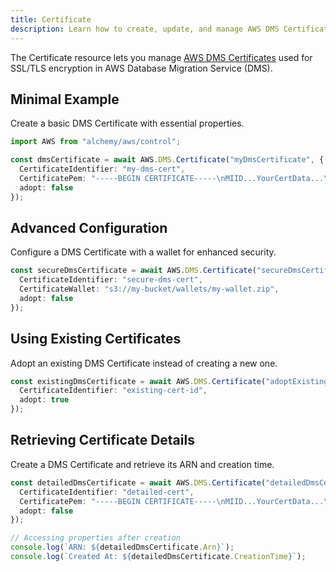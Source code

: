 ```yaml
---
title: Certificate
description: Learn how to create, update, and manage AWS DMS Certificates using Alchemy Cloud Control.
---
```



The Certificate resource lets you manage [AWS DMS Certificates](https://docs.aws.amazon.com/dms/latest/userguide/) used for SSL/TLS encryption in AWS Database Migration Service (DMS).

## Minimal Example

Create a basic DMS Certificate with essential properties.

```ts
import AWS from "alchemy/aws/control";

const dmsCertificate = await AWS.DMS.Certificate("myDmsCertificate", {
  CertificateIdentifier: "my-dms-cert",
  CertificatePem: "-----BEGIN CERTIFICATE-----\nMIID...YourCertData...\n-----END CERTIFICATE-----",
  adopt: false
});
```

## Advanced Configuration

Configure a DMS Certificate with a wallet for enhanced security.

```ts
const secureDmsCertificate = await AWS.DMS.Certificate("secureDmsCertificate", {
  CertificateIdentifier: "secure-dms-cert",
  CertificateWallet: "s3://my-bucket/wallets/my-wallet.zip",
  adopt: false
});
```

## Using Existing Certificates

Adopt an existing DMS Certificate instead of creating a new one.

```ts
const existingDmsCertificate = await AWS.DMS.Certificate("adoptExistingCertificate", {
  CertificateIdentifier: "existing-cert-id",
  adopt: true
});
```

## Retrieving Certificate Details

Create a DMS Certificate and retrieve its ARN and creation time.

```ts
const detailedDmsCertificate = await AWS.DMS.Certificate("detailedDmsCertificate", {
  CertificateIdentifier: "detailed-cert",
  CertificatePem: "-----BEGIN CERTIFICATE-----\nMIID...YourCertData...\n-----END CERTIFICATE-----",
  adopt: false
});

// Accessing properties after creation
console.log(`ARN: ${detailedDmsCertificate.Arn}`);
console.log(`Created At: ${detailedDmsCertificate.CreationTime}`);
```
